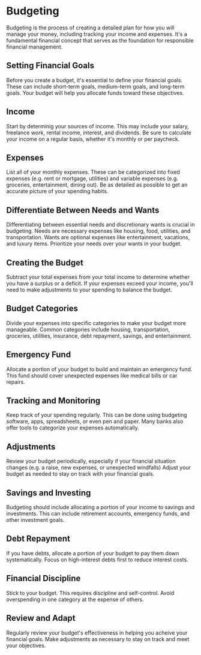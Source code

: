 # Budgeting
Budgeting is the process of creating a detailed plan for how you will manage your money,
including tracking your income and expenses. It's a fundamental financial concept
that serves as the foundation for responsible financial management.

## Setting Financial Goals
Before you create a budget, it's essential to define your financial goals. These
can include short-term goals, medium-term goals, and long-term goals. Your budget
will help you allocate funds toward these objectives.

## Income
Start by determinig your sources of income. This may include your salary, freelance
work, rental income, interest, and dividends. Be sure to calculate your income on a
regular basis, whether it's monthly or per paycheck.

## Expenses
List all of your monthly expenses. These can be categorized into fixed expenses (e.g.
rent or mortgage, utilities) and variable expenses (e.g. groceries, entertainment,
dining out). Be as detailed as possible to get an accurate picture of your spending
habits.

## Differentiate Between Needs and Wants
Differentiating between essential needs and discretionary wants is crucial in budgeting.
Needs are necessary expenses like housing, food, utilities, and transportation. Wants
are optional expenses like entertainment, vacations, and luxury items. Prioritize your
needs over your wants in your budget.

## Creating the Budget
Subtract your total expenses from your total income to determine whether you have a
surplus or a deficit. If your expenses exceed your income, you'll need to make adjustments
to your spending to balance the budget.

## Budget Categories
Divide your expenses into specific categories to make your budget more manageable.
Common categories include housing, transportation, groceries, utilities, insurance,
debt repayment, savings, and entertainment.

## Emergency Fund
Allocate a portion of your budget to build and maintain an emergency fund. This fund
should cover unexpected expenses like medical bills or car repairs.

## Tracking and Monitoring
Keep track of your spending regularly. This can be done using budgeting software, apps,
spreadsheets, or even pen and paper. Many banks also offer tools to categorize your
expenses automatically.

## Adjustments
Review your budget periodically, especially if your financial situation changes (e.g.
a raise, new expenses, or unexpected windfalls) Adjust your budget as needed to stay on
track with your financial goals.

## Savings and Investing
Budgeting should include allocating a portion of your income to savings and investments.
This can include retirement accounts, emergency funds, and other investment goals.

## Debt Repayment
If you have debts, allocate a portion of your budget to pay them down systematically.
Focus on high-interest debts first to reduce interest costs.

## Financial Discipline
Stick to your budget. This requires discipline and self-control. Avoid overspending in
one category at the expense of others.

## Review and Adapt
Regularly review your budget's effectiveness in helping you acheive your financial goals.
Make adjustments as necessary to stay on track and meet your objectives.

